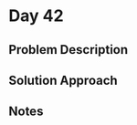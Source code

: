 # Day 42

## Problem Description

<!-- Add problem description here -->

## Solution Approach

<!-- Add your solution approach here -->

## Notes

<!-- Add any additional notes here -->
